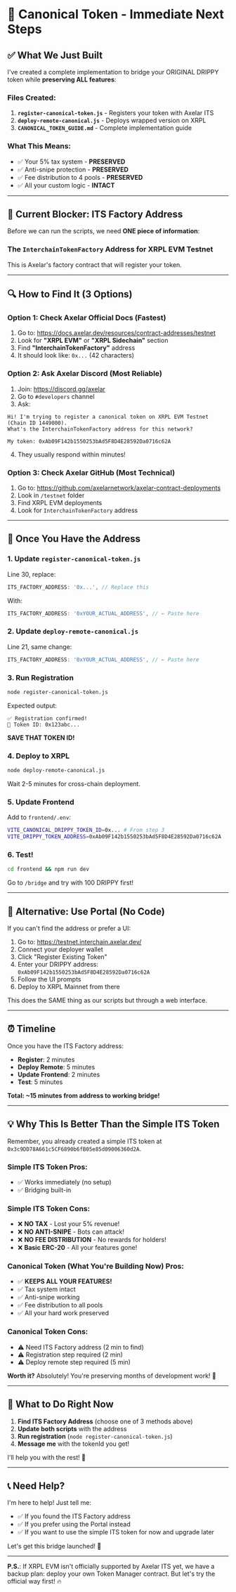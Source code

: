 # 🎯 Canonical Token - Immediate Next Steps

## ✅ What We Just Built

I've created a complete implementation to bridge your ORIGINAL DRIPPY token while **preserving ALL features**:

### Files Created:
1. **`register-canonical-token.js`** - Registers your token with Axelar ITS
2. **`deploy-remote-canonical.js`** - Deploys wrapped version on XRPL
3. **`CANONICAL_TOKEN_GUIDE.md`** - Complete implementation guide

### What This Means:
- ✅ Your 5% tax system - **PRESERVED**
- ✅ Anti-snipe protection - **PRESERVED**
- ✅ Fee distribution to 4 pools - **PRESERVED**
- ✅ All your custom logic - **INTACT**

---

## 🚧 Current Blocker: ITS Factory Address

Before we can run the scripts, we need **ONE piece of information**:

### The `InterchainTokenFactory` Address for XRPL EVM Testnet

This is Axelar's factory contract that will register your token.

---

## 🔍 How to Find It (3 Options)

### Option 1: Check Axelar Official Docs (Fastest)

1. Go to: https://docs.axelar.dev/resources/contract-addresses/testnet
2. Look for **"XRPL EVM"** or **"XRPL Sidechain"** section
3. Find **"InterchainTokenFactory"** address
4. It should look like: `0x...` (42 characters)

### Option 2: Ask Axelar Discord (Most Reliable)

1. Join: https://discord.gg/axelar
2. Go to `#developers` channel
3. Ask:
```
Hi! I'm trying to register a canonical token on XRPL EVM Testnet (Chain ID 1449000).
What's the InterchainTokenFactory address for this network?

My token: 0xAb09F142b1550253bAd5F8D4E28592Da0716c62A
```

4. They usually respond within minutes!

### Option 3: Check Axelar GitHub (Most Technical)

1. Go to: https://github.com/axelarnetwork/axelar-contract-deployments
2. Look in `/testnet` folder
3. Find XRPL EVM deployments
4. Look for `InterchainTokenFactory` address

---

## 📝 Once You Have the Address

### 1. Update `register-canonical-token.js`

Line 30, replace:
```javascript
ITS_FACTORY_ADDRESS: '0x...', // Replace this
```

With:
```javascript
ITS_FACTORY_ADDRESS: '0xYOUR_ACTUAL_ADDRESS', // ← Paste here
```

### 2. Update `deploy-remote-canonical.js`

Line 21, same change:
```javascript
ITS_FACTORY_ADDRESS: '0xYOUR_ACTUAL_ADDRESS', // ← Paste here
```

### 3. Run Registration

```bash
node register-canonical-token.js
```

Expected output:
```
✅ Registration confirmed!
🎉 Token ID: 0x123abc...
```

**SAVE THAT TOKEN ID!**

### 4. Deploy to XRPL

```bash
node deploy-remote-canonical.js
```

Wait 2-5 minutes for cross-chain deployment.

### 5. Update Frontend

Add to `frontend/.env`:
```bash
VITE_CANONICAL_DRIPPY_TOKEN_ID=0x... # From step 3
VITE_DRIPPY_TOKEN_ADDRESS=0xAb09F142b1550253bAd5F8D4E28592Da0716c62A
```

### 6. Test!

```bash
cd frontend && npm run dev
```

Go to `/bridge` and try with 100 DRIPPY first!

---

## 🎯 Alternative: Use Portal (No Code)

If you can't find the address or prefer a UI:

1. Go to: https://testnet.interchain.axelar.dev/
2. Connect your deployer wallet
3. Click "Register Existing Token"
4. Enter your DRIPPY address: `0xAb09F142b1550253bAd5F8D4E28592Da0716c62A`
5. Follow the UI prompts
6. Deploy to XRPL Mainnet from there

This does the SAME thing as our scripts but through a web interface.

---

## ⏰ Timeline

Once you have the ITS Factory address:

- **Register**: 2 minutes
- **Deploy Remote**: 5 minutes
- **Update Frontend**: 2 minutes
- **Test**: 5 minutes

**Total: ~15 minutes from address to working bridge!**

---

## 💡 Why This Is Better Than the Simple ITS Token

Remember, you already created a simple ITS token at `0x3c9DD78A661c5CF6890b6fB05e85d09006360d2A`.

### Simple ITS Token Pros:
- ✅ Works immediately (no setup)
- ✅ Bridging built-in

### Simple ITS Token Cons:
- ❌ **NO TAX** - Lost your 5% revenue!
- ❌ **NO ANTI-SNIPE** - Bots can attack!
- ❌ **NO FEE DISTRIBUTION** - No rewards for holders!
- ❌ **Basic ERC-20** - All your features gone!

### Canonical Token (What You're Building Now) Pros:
- ✅ **KEEPS ALL YOUR FEATURES!**
- ✅ Tax system intact
- ✅ Anti-snipe working
- ✅ Fee distribution to all pools
- ✅ All your hard work preserved

### Canonical Token Cons:
- ⚠️ Need ITS Factory address (2 min to find)
- ⚠️ Registration step required (2 min)
- ⚠️ Deploy remote step required (5 min)

**Worth it?** Absolutely! You're preserving months of development work! 🎉

---

## 🚀 What to Do Right Now

1. **Find ITS Factory Address** (choose one of 3 methods above)
2. **Update both scripts** with the address
3. **Run registration** (`node register-canonical-token.js`)
4. **Message me** with the tokenId you get!

I'll help you with the rest! 🤝

---

## 📞 Need Help?

I'm here to help! Just tell me:
- ✅ If you found the ITS Factory address
- ✅ If you prefer using the Portal instead
- ✅ If you want to use the simple ITS token for now and upgrade later

Let's get this bridge launched! 🌉

---

**P.S.**: If XRPL EVM isn't officially supported by Axelar ITS yet, we have a backup plan: deploy your own Token Manager contract. But let's try the official way first! 🔥

